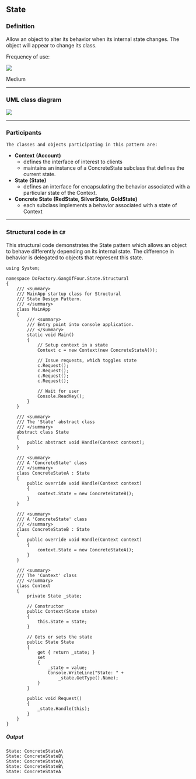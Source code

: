 ## State

### Definition

Allow an object to alter its behavior when its internal state changes. The object will appear to change its class.

Frequency of use:

![](https://www.dofactory.com/img/patterns/use-medium.jpg)

Medium

---

### UML class diagram

![](https://www.dofactory.com/img/diagrams/net/state.png)

---

### Participants

    The classes and objects participating in this pattern are:

- **Context** **(Account)**
  - defines the interface of interest to clients
  - maintains an instance of a ConcreteState subclass that defines the current state.
- **State** **(State)**
  - defines an interface for encapsulating the behavior associated with a particular state of the Context.
- **Concrete State** **(RedState, SilverState, GoldState)**
  - each subclass implements a behavior associated with a state of Context

---

### Structural code in `C#`

This structural code demonstrates the State pattern which allows an object to behave differently depending on its internal state. The difference in behavior is delegated to objects that represent this state.

    using System;

    namespace DoFactory.GangOfFour.State.Structural
    {
        /// <summary>
        /// MainApp startup class for Structural
        /// State Design Pattern.
        /// </summary>
        class MainApp
        {
            /// <summary>
            /// Entry point into console application.
            /// </summary>
            static void Main()
            {
                // Setup context in a state
                Context c = new Context(new ConcreteStateA());

                // Issue requests, which toggles state
                c.Request();
                c.Request();
                c.Request();
                c.Request();

                // Wait for user
                Console.ReadKey();
            }
        }

        /// <summary>
        /// The 'State' abstract class
        /// </summary>
        abstract class State
        {
            public abstract void Handle(Context context);
        }

        /// <summary>
        /// A 'ConcreteState' class
        /// </summary>
        class ConcreteStateA : State
        {
            public override void Handle(Context context)
            {
                context.State = new ConcreteStateB();
            }
        }

        /// <summary>
        /// A 'ConcreteState' class
        /// </summary>
        class ConcreteStateB : State
        {
            public override void Handle(Context context)
            {
                context.State = new ConcreteStateA();
            }
        }

        /// <summary>
        /// The 'Context' class
        /// </summary>
        class Context
        {
            private State _state;

            // Constructor
            public Context(State state)
            {
                this.State = state;
            }

            // Gets or sets the state
            public State State
            {
                get { return _state; }
                set
                {
                    _state = value;
                    Console.WriteLine("State: " +
                        _state.GetType().Name);
                }
            }

            public void Request()
            {
                _state.Handle(this);
            }
        }
    }

##### Output

    State: ConcreteStateA\
    State: ConcreteStateB\
    State: ConcreteStateA\
    State: ConcreteStateB\
    State: ConcreteStateA
